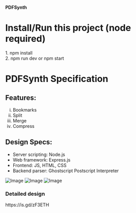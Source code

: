<strong>PDFSynth</strong>

<h1>Install/Run this project (node required)</h1>
1. npm install<br>
2. npm run dev or npm start
<h1>PDFSynth Specification</h1>

<h2>Features:</h2>

<ol type="i">
<li> Bookmarks </li>
  <li> Split </li>
  <li> Merge</li>
  <li> Compress </li>
</ol>

<h2>Design Specs:</h2>

<ul>
<li>Server scripting: Node.js</li>
<li>Web framework: Express.js</li>
<li>Frontend: JS, HTML, CSS</li>
<li>Backend parser: Ghostscript Postscript Interpreter</li>
</ul>

![Image](https://github.com/pra33g/pdfsynth/blob/main/screenshots/latest/2023-01-12_05:23:57_1614x908.png)
![Image](https://github.com/pra33g/pdfsynth/blob/main/screenshots/latest/2023-01-12_05:25:05_1286x892.png)
![Image](https://github.com/pra33g/pdfsynth/blob/main/screenshots/latest/2023-01-12_05:25:16_1401x912.png)

<h3>Detailed design</h3>
https://is.gd/zF3ETH

